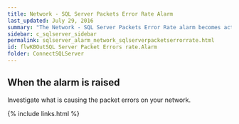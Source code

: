 ```yaml
---
title: Network - SQL Server Packets Error Rate Alarm
last_updated: July 29, 2016
summary: "The Network - SQL Server Packets Error Rate alarm becomes active when the rate at which SQL Server is encountering network packet errors exceeds a threshold."
sidebar: c_sqlserver_sidebar
permalink: sqlserver_alarm_network_sqlserverpacketserrorrate.html
id: flwKBOutSQL Server Packet Errors rate.Alarm
folder: ConnectSQLServer
---
```






## When the alarm is raised

Investigate what is causing the packet errors on your network.

{% include links.html %}
